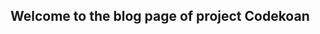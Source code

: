 <!-- 
## Welcome to GitHub Pages

You can use the [editor on GitHub](https://github.com/yingding/irom-blog/edit/master/README.md) to maintain and preview the content for ## your website in Markdown files.

Whenever you commit to this repository, GitHub Pages will run [Jekyll](https://jekyllrb.com/) to rebuild the pages in your site, from ## the content in your Markdown files.

### Markdown

Markdown is a lightweight and easy-to-use syntax for styling your writing. It includes conventions for

```markdown
Syntax highlighted code block

# Header 1
## Header 2
### Header 3

- Bulleted
- List

1. Numbered
2. List

**Bold** and _Italic_ and `Code` text

[Link](url) and ![Image](src)
```

For more details see [GitHub Flavored Markdown](https://guides.github.com/features/mastering-markdown/).

### Jekyll Themes

Your Pages site will use the layout and styles from the Jekyll theme you have selected in your [repository settings](https://github.com/yingding/irom-blog/settings). The name of this theme is saved in the Jekyll `_config.yml` configuration file.

### Support or Contact

Having trouble with Pages? Check out our [documentation](https://help.github.com/categories/github-pages-basics/) or [contact support](https://github.com/contact) and we’ll help you sort it out.

-->
## Welcome to the blog page of project Codekoan

